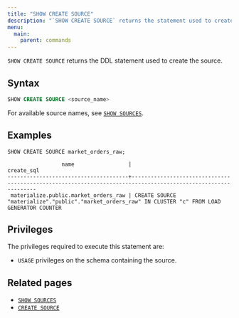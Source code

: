 ```yaml
---
title: "SHOW CREATE SOURCE"
description: "`SHOW CREATE SOURCE` returns the statement used to create the source."
menu:
  main:
    parent: commands
---
```


`SHOW CREATE SOURCE` returns the DDL statement used to create the source.

## Syntax

```sql
SHOW CREATE SOURCE <source_name>
```

For available source names, see [`SHOW SOURCES`](/sql/show-sources).

## Examples

```mzsql
SHOW CREATE SOURCE market_orders_raw;
```

```nofmt
                 name                 |                                      create_sql
--------------------------------------+--------------------------------------------------------------------------------------------------------------
 materialize.public.market_orders_raw | CREATE SOURCE "materialize"."public"."market_orders_raw" IN CLUSTER "c" FROM LOAD GENERATOR COUNTER
```

## Privileges

The privileges required to execute this statement are:

- `USAGE` privileges on the schema containing the source.

## Related pages

- [`SHOW SOURCES`](../show-sources)
- [`CREATE SOURCE`](../create-source)
